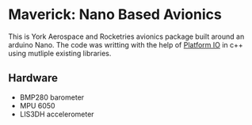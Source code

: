 # Maverick: Nano Based Avionics

This is York Aerospace and Rocketries avionics package built around an
arduino Nano.
The code was writting with the help of [Platform
IO](https://platformio.org/) in c++ using mutliple existing libraries.

## Hardware

- BMP280 barometer
- MPU 6050
- LIS3DH accelerometer
